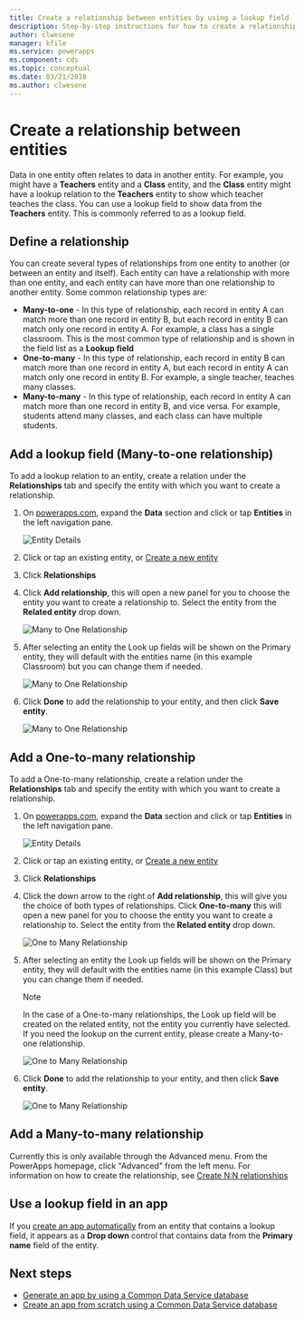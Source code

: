 ```yaml
---
title: Create a relationship between entities by using a lookup field | Microsoft Docs
description: Step-by-step instructions for how to create a relationship between entities in PowerApps by using a lookup field.
author: clwesene
manager: kfile
ms.service: powerapps
ms.component: cds
ms.topic: conceptual
ms.date: 03/21/2018
ms.author: clwesene
---
```


# Create a relationship between entities
Data in one entity often relates to data in another entity. For example, you might have a **Teachers** entity and a **Class** entity, and the **Class** entity might have a lookup relation to the **Teachers** entity to show which teacher teaches the class. You can use a lookup field to show data from the **Teachers** entity. This is commonly referred to as a lookup field.

## Define a relationship
You can create several types of relationships from one entity to another (or between an entity and itself). Each entity can have a relationship with more than one entity, and each entity can have more than one relationship to another entity. Some common relationship types are:

* **Many-to-one** - In this type of relationship, each record in entity A can match more than one record in entity B, but each record in entity B can match only one record in entity A. For example, a class has a single classroom. This is the most common type of relationship and is shown in the field list as a **Lookup field**
* **One-to-many** - In this type of relationship, each record in entity B can match more than one record in entity A, but each record in entity A can match only one record in entity B. For example, a single teacher, teaches many classes.
* **Many-to-many** - In this type of relationship, each record in entity A can match more than one record in entity B, and vice versa. For example, students attend many classes, and each class can have multiple students.

## Add a lookup field (Many-to-one relationship)

To add a lookup relation to an entity, create a relation under the **Relationships** tab and specify the entity with which you want to create a relationship.

1. On [powerapps.com](https://web.powerapps.com/?utm_source=padocs&utm_medium=linkinadoc&utm_campaign=referralsfromdoc), expand the **Data** section and click or tap **Entities** in the left navigation pane.

    ![Entity Details](./media/data-platform-cds-create-entity/entitylist.png "Entity List")

2. Click or tap an existing entity, or [Create a new entity](data-platform-create-entity.md)

3. Click **Relationships**

4. Click **Add relationship**, this will open a new panel for you to choose the entity you want to create a relationship to. Select the entity from the **Related entity** drop down.

    ![Many to One Relationship](./media/data-platform-cds-newrelationship/manytoone-1.png "Many to One Relationship")

5. After selecting an entity the Look up fields will be shown on the Primary entity, they will default with the entities name (in this example Classroom) but you can change them if needed.

    ![Many to One Relationship](./media/data-platform-cds-newrelationship/manytoone-2.png "Many to One Relationship")

6. Click **Done** to add the relationship to your entity, and then click **Save entity**.

    ![Many to One Relationship](./media/data-platform-cds-newrelationship/manytoone-3.png "Many to One Relationship")

## Add a One-to-many relationship

To add a One-to-many relationship, create a relation under the **Relationships** tab and specify the entity with which you want to create a relationship.

1. On [powerapps.com](https://web.powerapps.com/?utm_source=padocs&utm_medium=linkinadoc&utm_campaign=referralsfromdoc), expand the **Data** section and click or tap **Entities** in the left navigation pane.

    ![Entity Details](./media/data-platform-cds-create-entity/entitylist.png "Entity List")

2. Click or tap an existing entity, or [Create a new entity](data-platform-create-entity.md)

3. Click **Relationships**

4. Click  the down arrow to the right of **Add relationship**, this will give you the choice of both types of relationships. Click **One-to-many** this will open a new panel for you to choose the entity you want to create a relationship to. Select the entity from the **Related entity** drop down.

    ![One to Many Relationship](./media/data-platform-cds-newrelationship/onetomany-1.png "One to Many Relationship")

5. After selecting an entity the Look up fields will be shown on the Primary entity, they will default with the entities name (in this example Class) but you can change them if needed.

    > [!NOTE]
    > In the case of a One-to-many relationships, the Look up field will be created on the related entity, not the entity you currently have selected. If you need the lookup on the current entity, please create a Many-to-one relationship.

    ![One to Many Relationship](./media/data-platform-cds-newrelationship/onetomany-2.png "One to Many Relationship")

6. Click **Done** to add the relationship to your entity, and then click **Save entity**.

    ![One to Many Relationship](./media/data-platform-cds-newrelationship/onetomany-3.png "One to Many Relationship")

## Add a Many-to-many relationship

Currently this is only available through the Advanced menu. From the PowerApps homepage, click "Advanced" from the left menu. For information on how to create the relationship, see [Create N:N relationships](/dynamics365/customer-engagement/customize/create-and-edit-nn-many-to-many-relationships)

## Use a lookup field in an app
If you [create an app automatically](../canvas-apps/data-platform-create-app.md) from an entity that contains a lookup field, it appears as a **Drop down** control that contains data from the **Primary name** field of the entity.

## Next steps
* [Generate an app by using a Common Data Service database](../canvas-apps/data-platform-create-app.md)
* [Create an app from scratch using a Common Data Service database](../canvas-apps/data-platform-create-app-scratch.md)

